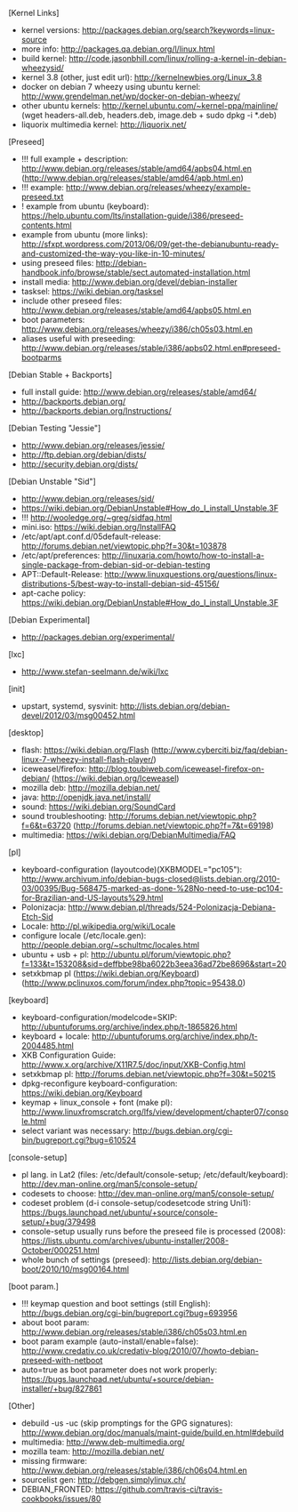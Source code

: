 [Kernel Links]
 - kernel versions: http://packages.debian.org/search?keywords=linux-source
 - more info: http://packages.qa.debian.org/l/linux.html
 - build kernel: http://code.jasonbhill.com/linux/rolling-a-kernel-in-debian-wheezysid/
 - kernel 3.8 (other, just edit url): http://kernelnewbies.org/Linux_3.8
 - docker on debian 7 wheezy using ubuntu kernel: http://www.grendelman.net/wp/docker-on-debian-wheezy/
 - other ubuntu kernels: http://kernel.ubuntu.com/~kernel-ppa/mainline/  (wget headers-all.deb, headers.deb, image.deb + sudo dpkg -i *.deb)
 - liquorix multimedia kernel: http://liquorix.net/

[Preseed]
 - !!! full example + description: http://www.debian.org/releases/stable/amd64/apbs04.html.en (http://www.debian.org/releases/stable/amd64/apb.html.en)
 - !!! example: http://www.debian.org/releases/wheezy/example-preseed.txt
 - ! example from ubuntu (keyboard): https://help.ubuntu.com/lts/installation-guide/i386/preseed-contents.html
 - example from ubuntu (more links): http://sfxpt.wordpress.com/2013/06/09/get-the-debianubuntu-ready-and-customized-the-way-you-like-in-10-minutes/
 - using preseed files: http://debian-handbook.info/browse/stable/sect.automated-installation.html
 - install media: http://www.debian.org/devel/debian-installer
 - tasksel: https://wiki.debian.org/tasksel
 - include other preseed files: http://www.debian.org/releases/stable/amd64/apbs05.html.en
 - boot parameters: http://www.debian.org/releases/wheezy/i386/ch05s03.html.en
 - aliases useful with preseeding: http://www.debian.org/releases/stable/i386/apbs02.html.en#preseed-bootparms

[Debian Stable + Backports]
 - full install guide: http://www.debian.org/releases/stable/amd64/
 - http://backports.debian.org/
 - http://backports.debian.org/Instructions/

[Debian Testing "Jessie"]
 - http://www.debian.org/releases/jessie/
 - http://ftp.debian.org/debian/dists/
 - http://security.debian.org/dists/

[Debian Unstable "Sid"]
 - http://www.debian.org/releases/sid/
 - https://wiki.debian.org/DebianUnstable#How_do_I_install_Unstable.3F
 - !!! http://wooledge.org/~greg/sidfaq.html
 - mini.iso: https://wiki.debian.org/InstallFAQ
 - /etc/apt/apt.conf.d/05default-release: http://forums.debian.net/viewtopic.php?f=30&t=103878
 - /etc/apt/preferences: http://linuxaria.com/howto/how-to-install-a-single-package-from-debian-sid-or-debian-testing
 - APT::Default-Release: http://www.linuxquestions.org/questions/linux-distributions-5/best-way-to-install-debian-sid-45156/
 - apt-cache policy: https://wiki.debian.org/DebianUnstable#How_do_I_install_Unstable.3F

[Debian Experimental]
 - http://packages.debian.org/experimental/

[lxc]
 - http://www.stefan-seelmann.de/wiki/lxc

[init]
 - upstart, systemd, sysvinit: http://lists.debian.org/debian-devel/2012/03/msg00452.html

[desktop]
 - flash: https://wiki.debian.org/Flash (http://www.cyberciti.biz/faq/debian-linux-7-wheezy-install-flash-player/)
 - iceweasel/firefox: http://blog.toubiweb.com/iceweasel-firefox-on-debian/ (https://wiki.debian.org/Iceweasel)
 - mozilla deb: http://mozilla.debian.net/
 - java: http://openjdk.java.net/install/
 - sound: https://wiki.debian.org/SoundCard
 - sound troubleshooting: http://forums.debian.net/viewtopic.php?f=6&t=63720 (http://forums.debian.net/viewtopic.php?f=7&t=69198)
 - multimedia: https://wiki.debian.org/DebianMultimedia/FAQ

[pl]
 - keyboard-configuration (layoutcode)(XKBMODEL="pc105"): http://www.archivum.info/debian-bugs-closed@lists.debian.org/2010-03/00395/Bug-568475-marked-as-done-%28No-need-to-use-pc104-for-Brazilian-and-US-layouts%29.html
 - Polonizacja: http://www.debian.pl/threads/524-Polonizacja-Debiana-Etch-Sid
 - Locale: http://pl.wikipedia.org/wiki/Locale
 - configure locale (/etc/locale.gen): http://people.debian.org/~schultmc/locales.html
 - ubuntu + usb + pl: http://ubuntu.pl/forum/viewtopic.php?f=133&t=153208&sid=deffbbe98ba6022b3eea36ad72be8696&start=20
 - setxkbmap pl (https://wiki.debian.org/Keyboard) (http://www.pclinuxos.com/forum/index.php?topic=95438.0)

[keyboard]
 - keyboard-configuration/modelcode=SKIP: http://ubuntuforums.org/archive/index.php/t-1865826.html
 - keyboard + locale: http://ubuntuforums.org/archive/index.php/t-2004485.html
 - XKB Configuration Guide: http://www.x.org/archive/X11R7.5/doc/input/XKB-Config.html
 - setxkbmap pl: http://forums.debian.net/viewtopic.php?f=30&t=50215
 - dpkg-reconfigure keyboard-configuration: https://wiki.debian.org/Keyboard
 - keymap + linux_console + font (make pl): http://www.linuxfromscratch.org/lfs/view/development/chapter07/console.html
 - select variant was necessary:  http://bugs.debian.org/cgi-bin/bugreport.cgi?bug=610524

[console-setup]
 - pl lang. in Lat2 (files: /etc/default/console-setup; /etc/default/keyboard): http://dev.man-online.org/man5/console-setup/
 - codesets to choose: http://dev.man-online.org/man5/console-setup/
 - codeset problem (d-i console-setup/codesetcode string Uni1): https://bugs.launchpad.net/ubuntu/+source/console-setup/+bug/379498
 - console-setup usually runs before the preseed file is processed (2008): https://lists.ubuntu.com/archives/ubuntu-installer/2008-October/000251.html
 - whole bunch of settings (preseed): http://lists.debian.org/debian-boot/2010/10/msg00164.html

[boot param.]
 - !!! keymap question and boot settings (still English): http://bugs.debian.org/cgi-bin/bugreport.cgi?bug=693956
 - about boot param: http://www.debian.org/releases/stable/i386/ch05s03.html.en
 - boot param example (auto-install/enable=false): http://www.credativ.co.uk/credativ-blog/2010/07/howto-debian-preseed-with-netboot
 - auto=true as boot parameter does not work properly: https://bugs.launchpad.net/ubuntu/+source/debian-installer/+bug/827861

[Other]
 - debuild -us -uc (skip promptings for the GPG signatures): http://www.debian.org/doc/manuals/maint-guide/build.en.html#debuild
 - multimedia: http://www.deb-multimedia.org/
 - mozilla team: http://mozilla.debian.net/
 - missing firmware: http://www.debian.org/releases/stable/i386/ch06s04.html.en
 - sourcelist gen: http://debgen.simplylinux.ch/
 - DEBIAN_FRONTED: https://github.com/travis-ci/travis-cookbooks/issues/80
